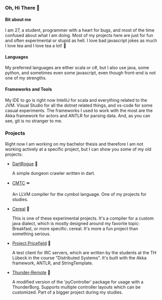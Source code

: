 ### Oh, Hi There 👋

#### Bit about me

I am 27, a student, programmer with a heart for bugs, and most of the time confused about what I am doing.
Most of my projects here are just for fun and often experimental or stupid as hell.
I love bad javascript jokes as much I love tea and I love tea a lot! 🍵

#### Languages

My preferred languages are either scala or c#, but I also use java, some python, and sometimes even some javascript, even though front-end is not one of my strengths.

#### Frameworks and Tools

My IDE to go is right now IntelliJ for scala and everything related to the JVM. Visual Studio for all the dotnet related things, and vs-code for some casual experiments.
The frameworks I used to work with the most are the Akka framework for actors and ANTLR for parsing data.
And, as you can see, git is no stranger to me.

### Projects

Right now I am working on my bachelor thesis and therefore I am not working actively at a specific project, but I can show you some of my old projects:

* [DartRogue](https://github.com/Schrotty/DartRogue) 🔪

  A simple dungeon crawler written in dart.

* [CMTC](https://github.com/Schrotty/CMTC) ⏩

   An LLVM compiler for the cymbol language. One of my projects for studies.

* [Cereal](https://github.com/Schrotty/Cereal) 🥛

   This is one of these experimental projects. It's a compiler for a custom java dialect, which is mostly designed around my favorite topic: Breakfast, or more specific: cereal.
It's more a fun project than something serious.

* [Project Pricefield](https://github.com/punkIRC/punkIRC-test) 🐳

   A test client for IRC servers, which are written by the students at the TH Lübeck in the course "Distributed Systems". It's built with the Akka framework, ANTLR, and StringTemplate.

* [Thunder-Remote](https://github.com/Schrotty/thunder-remote) 🚗

   A modified version of the 'pyController' package for usage with a ThunderBorg. Supports multiple controller layouts which can be customized. Part of a bigger project during my studies.
   
